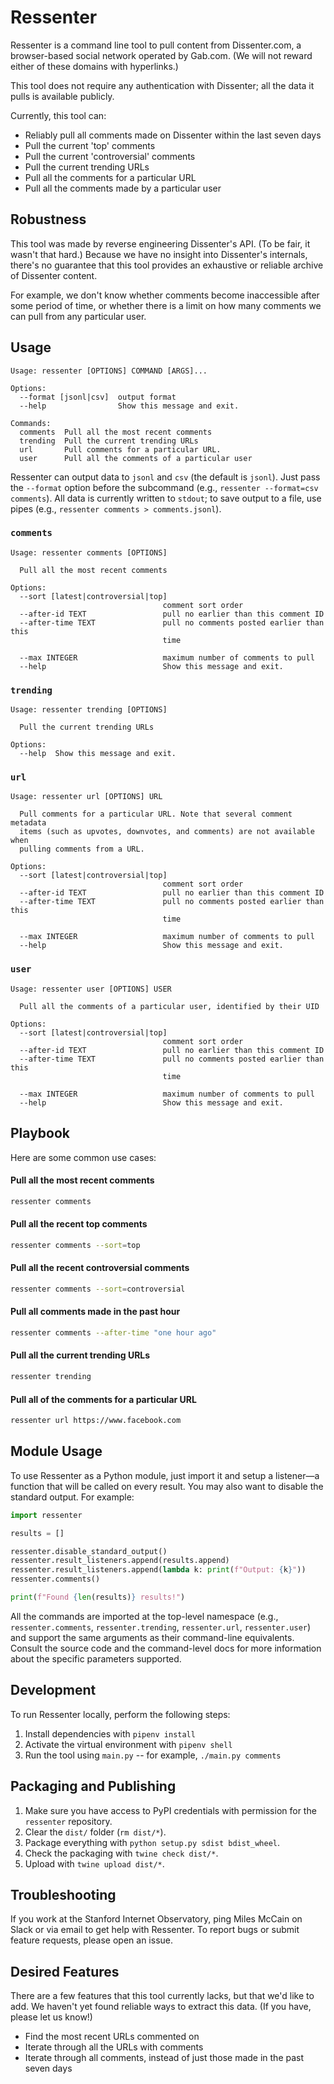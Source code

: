 # Ressenter

Ressenter is a command line tool to pull content from Dissenter.com, a browser-based social network operated by Gab.com. (We will not reward either of these domains with hyperlinks.)

This tool does not require any authentication with Dissenter; all the data it pulls is available publicly.

Currently, this tool can:

* Reliably pull all comments made on Dissenter within the last seven days
* Pull the current 'top' comments
* Pull the current 'controversial' comments
* Pull the current trending URLs
* Pull all the comments for a particular URL
* Pull all the comments made by a particular user

## Robustness

This tool was made by reverse engineering Dissenter's API. (To be fair, it wasn't that hard.) Because we have no insight into Dissenter's internals, there's no guarantee that this tool provides an exhaustive or reliable archive of Dissenter content.

For example, we don't know whether comments become inaccessible after some period of time, or whether there is a limit on how many comments we can pull from any particular user.

## Usage

```
Usage: ressenter [OPTIONS] COMMAND [ARGS]...

Options:
  --format [jsonl|csv]  output format
  --help                Show this message and exit.

Commands:
  comments  Pull all the most recent comments
  trending  Pull the current trending URLs
  url       Pull comments for a particular URL.
  user      Pull all the comments of a particular user
```

Ressenter can output data to `jsonl` and `csv` (the default is `jsonl`). Just pass the `--format` option before the subcommand (e.g., `ressenter --format=csv comments`). All data is currently written to `stdout`; to save output to a file, use pipes (e.g., `ressenter comments > comments.jsonl`).

### `comments`

```
Usage: ressenter comments [OPTIONS]

  Pull all the most recent comments

Options:
  --sort [latest|controversial|top]
                                  comment sort order
  --after-id TEXT                 pull no earlier than this comment ID
  --after-time TEXT               pull no comments posted earlier than this
                                  time

  --max INTEGER                   maximum number of comments to pull
  --help                          Show this message and exit.
```

### `trending`

```
Usage: ressenter trending [OPTIONS]

  Pull the current trending URLs

Options:
  --help  Show this message and exit.
```

### `url`

```
Usage: ressenter url [OPTIONS] URL

  Pull comments for a particular URL. Note that several comment metadata
  items (such as upvotes, downvotes, and comments) are not available when
  pulling comments from a URL.

Options:
  --sort [latest|controversial|top]
                                  comment sort order
  --after-id TEXT                 pull no earlier than this comment ID
  --after-time TEXT               pull no comments posted earlier than this
                                  time

  --max INTEGER                   maximum number of comments to pull
  --help                          Show this message and exit.
```

### `user`

```
Usage: ressenter user [OPTIONS] USER

  Pull all the comments of a particular user, identified by their UID

Options:
  --sort [latest|controversial|top]
                                  comment sort order
  --after-id TEXT                 pull no earlier than this comment ID
  --after-time TEXT               pull no comments posted earlier than this
                                  time

  --max INTEGER                   maximum number of comments to pull
  --help                          Show this message and exit.
```

## Playbook

Here are some common use cases:

#### Pull all the most recent comments

```bash
ressenter comments
```

#### Pull all the recent top comments

```bash
ressenter comments --sort=top
```

#### Pull all the recent controversial comments

```bash
ressenter comments --sort=controversial
```

#### Pull all comments made in the past hour

```bash
ressenter comments --after-time "one hour ago"
```

#### Pull all the current trending URLs

```bash
ressenter trending
```

#### Pull all of the comments for a particular URL

```bash
ressenter url https://www.facebook.com
```

## Module Usage

To use Ressenter as a Python module, just import it and setup a listener—a function that will be called on every result. You may also want to disable the standard output. For example:

```python
import ressenter

results = []

ressenter.disable_standard_output()
ressenter.result_listeners.append(results.append)
ressenter.result_listeners.append(lambda k: print(f"Output: {k}"))
ressenter.comments()

print(f"Found {len(results)} results!")
```

All the commands are imported at the top-level namespace (e.g., `ressenter.comments`, `ressenter.trending`, `ressenter.url`, `ressenter.user`) and support the same arguments as their command-line equivalents. Consult the source code and the command-level docs for more information about the specific parameters supported.

## Development

To run Ressenter locally, perform the following steps:

1. Install dependencies with `pipenv install`
2. Activate the virtual environment with `pipenv shell`
3. Run the tool using `main.py` -- for example, `./main.py comments`

## Packaging and Publishing

1. Make sure you have access to PyPI credentials with permission for the `ressenter` repository.
2. Clear the `dist/` folder (`rm dist/*`).
3. Package everything with `python setup.py sdist bdist_wheel`.
4. Check the packaging with `twine check dist/*`.
5. Upload with `twine upload dist/*`.

## Troubleshooting

If you work at the Stanford Internet Observatory, ping Miles McCain on Slack or via email to get help with Ressenter. To report bugs or submit feature requests, please open an issue.

## Desired Features

There are a few features that this tool currently lacks, but that we'd like to add. We haven't yet found reliable ways to extract this data. (If you have, please let us know!)

* Find the most recent URLs commented on
* Iterate through all the URLs with comments
* Iterate through all comments, instead of just those made in the past seven days
